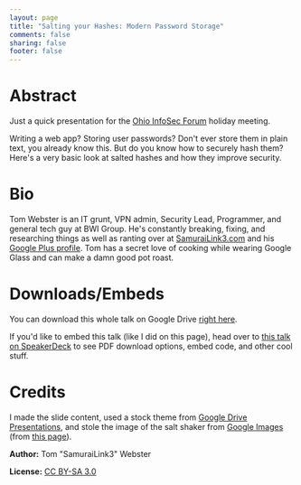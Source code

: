 ```yaml
---
layout: page
title: "Salting your Hashes: Modern Password Storage"
comments: false
sharing: false
footer: false
---
```


<script async class="speakerdeck-embed" data-id="55129490463f0131db704af7eb411f76" data-ratio="1.33333333333333" src="//speakerdeck.com/assets/embed.js"></script>

# Abstract

Just a quick presentation for the [Ohio InfoSec Forum](http://www.ohioinfosec.org/) holiday meeting.

Writing a web app? Storing user passwords? Don't ever store them in plain text, you already know this. But do you know how to securely hash them? Here's a very basic look at salted hashes and how they improve security.

# Bio

Tom Webster is an IT grunt, VPN admin, Security Lead, Programmer, and general tech guy at BWI Group. He's constantly breaking, fixing, and researching things as well as ranting over at [SamuraiLink3.com](http://www.samurailink3.com/) and his [Google Plus profile](https://plus.google.com/+TomWebster/about). Tom has a secret love of cooking while wearing Google Glass and can make a damn good pot roast.

# Downloads/Embeds

You can download this whole talk on Google Drive [right here](https://docs.google.com/presentation/d/1Htwd3JQQXv3V3iFblkGdSs0sTGpqIyI2fUgvXxm08oc/edit?usp=sharing).

If you'd like to embed this talk (like I did on this page), head over to [this talk on SpeakerDeck](https://speakerdeck.com/samurailink3/making-security-shiny) to see PDF download options, embed code, and other cool stuff.

# Credits

I made the slide content, used a stock theme from [Google Drive Presentations](http://www.google.com/drive/apps.html), and stole the image of the salt shaker from [Google Images](http://images.google.com/) (from [this page](http://www.healthbarnusa.com/wp-content/uploads/2012/10/salt.jpg?5d52f2)).

**Author:** Tom "SamuraiLink3" Webster

**License:** [CC BY-SA 3.0](http://creativecommons.org/licenses/by-sa/3.0/deed.en_US)

